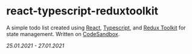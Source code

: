 # react-typescript-reduxtoolkit
A simple todo list created using [React](https://github.com/facebook/react), [Typescript](https://github.com/microsoft/TypeScript), and [Redux Toolkit](https://github.com/reduxjs/redux-toolkit) for state management. Written on [CodeSandbox](https://codesandbox.io).

*25.01.2021 - 27.01.2021*
